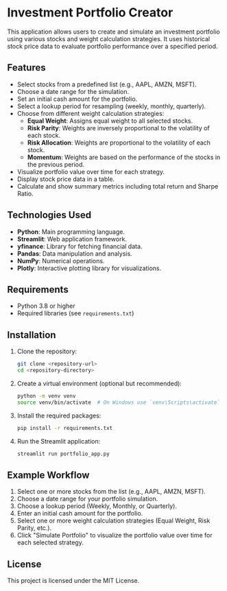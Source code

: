 # Investment Portfolio Creator

This application allows users to create and simulate an investment portfolio using various stocks and weight calculation strategies. It uses historical stock price data to evaluate portfolio performance over a specified period.

## Features

- Select stocks from a predefined list (e.g., AAPL, AMZN, MSFT).
- Choose a date range for the simulation.
- Set an initial cash amount for the portfolio.
- Select a lookup period for resampling (weekly, monthly, quarterly).
- Choose from different weight calculation strategies:
  - **Equal Weight**: Assigns equal weight to all selected stocks.
  - **Risk Parity**: Weights are inversely proportional to the volatility of each stock.
  - **Risk Allocation**: Weights are proportional to the volatility of each stock.
  - **Momentum**: Weights are based on the performance of the stocks in the previous period.
- Visualize portfolio value over time for each strategy.
- Display stock price data in a table.
- Calculate and show summary metrics including total return and Sharpe Ratio.

## Technologies Used

- **Python**: Main programming language.
- **Streamlit**: Web application framework.
- **yfinance**: Library for fetching financial data.
- **Pandas**: Data manipulation and analysis.
- **NumPy**: Numerical operations.
- **Plotly**: Interactive plotting library for visualizations.

## Requirements

- Python 3.8 or higher
- Required libraries (see `requirements.txt`)

## Installation

1. Clone the repository:
   ```bash
   git clone <repository-url>
   cd <repository-directory>
   ```

2. Create a virtual environment (optional but recommended):
   ```bash
   python -m venv venv
   source venv/bin/activate  # On Windows use `venv\Scripts\activate`
   ```

3. Install the required packages:
   ```bash
   pip install -r requirements.txt
   ```

4. Run the Streamlit application:
   ```bash
   streamlit run portfolio_app.py
   ```

## Example Workflow

1. Select one or more stocks from the list (e.g., AAPL, AMZN, MSFT).
2. Choose a date range for your portfolio simulation.
3. Choose a lookup period (Weekly, Monthly, or Quarterly).
4. Enter an initial cash amount for the portfolio.
5. Select one or more weight calculation strategies (Equal Weight, Risk Parity, etc.).
6. Click "Simulate Portfolio" to visualize the portfolio value over time for each selected strategy.

## License

This project is licensed under the MIT License.
